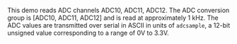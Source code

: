 This demo reads ADC channels ADC10, ADC11, ADC12. The ADC conversion group is
[ADC10, ADC11, ADC12] and is read at approximately 1 kHz. The ADC values are
transmitted over serial in ASCII in units of `adcsample`, a 12-bit unsigned
value corresponding to a range of 0V to 3.3V.
